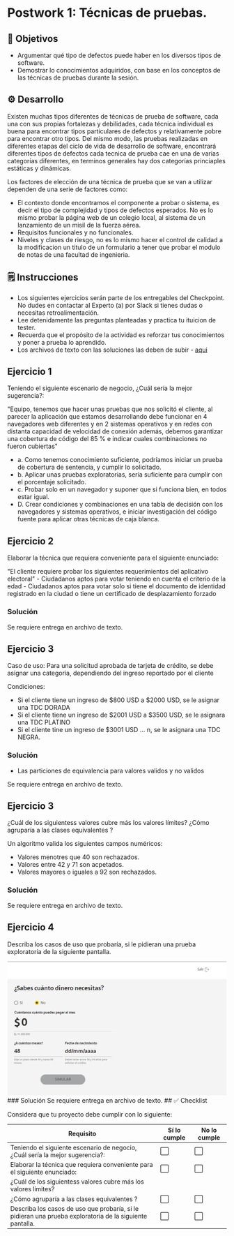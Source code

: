 # Postwork 1: Técnicas de pruebas.

## :dart: Objetivos

- Argumentar qué tipo de defectos puede haber en los diversos tipos de software.
- Demostrar lo conocimientos adquiridos, con base en los conceptos de las técnicas de pruebas durante la sesión.

## ⚙ Desarrollo

Existen muchas tipos diferentes de técnicas de prueba de software, cada una con sus propias fortalezas y debilidades, cada técnica individual es buena para encontrar tipos particulares de defectos y relativamente pobre para encontrar otro tipos.
Del mismo modo, las pruebas realizadas en diferentes etapas del ciclo de vida de desarrollo de software, encontrará diferentes tipos de defectos cada tecnica de prueba cae en una de varias categorías diferentes, en terminos generales hay dos categorías princiaples
estáticas y dinámicas.

Los factores de elección de una técnica de prueba que se van a utilizar dependen de una serie de factores como:

- El contexto donde encontramos el componente a probar o sistema, es decir el tipo de complejidad y tipos de defectos esperados. No es lo mismo probar la página web de un colegio local, al sistema de un lanzamiento de un misil de la fuerza aérea.
- Requisitos funcionales y no funcionales.
- Niveles y clases de riesgo, no es lo mismo hacer el control de calidad a la modificacion un titulo de un formulario a tener que probar el modulo de notas de una facultad de ingenieria.

## 🗒️ Instrucciones

- Los siguientes ejercicios serán parte de los entregables del Checkpoint. No dudes en contactar al Experto (a) por Slack si tienes dudas o necesitas retroalimentación. 
- Lee detenidamente las preguntas planteadas y practica tu ituicion de tester.
- Recuerda que el propósito de la actividad es reforzar tus conocimientos y poner a prueba lo aprendido.
- Los archivos de texto con las soluciones las deben de subir - [aqui](./)

## Ejercicio 1

Teniendo el siguiente escenario de negocio, ¿Cuál sería la mejor sugerencia?:

"Equipo, tenemos que hacer unas pruebas que nos solicitó el cliente, al parecer la aplicación que estamos desarrollando debe funcionar en 4 navegadores web diferentes y en 2 sistemas operativos y en redes con distanta capacidad de velocidad de conexión además, debemos garantizar una cobertura de código del 85 % e indicar cuales combinaciones no fueron cubiertas"


- a. Como tenemos conocimiento suficiente, podríamos iniciar un prueba de cobertura de sentencia, y cumplir lo solicitado.
- b. Aplicar unas pruebas exploratorias, sería suficiente para cumplir con el porcentaje solicitado.
- c. Probar solo en un navegador y suponer que si funciona bien, en todos estar igual.
- D. Crear condiciones y combinaciones en una tabla de decisión con los navegadores y sistemas operativos, e iniciar investigación del código fuente para aplicar otras técnicas de caja blanca.

## Ejercicio 2

Elaborar la técnica que requiera conveniente para el siguiente enunciado:

"El cliente requiere probar los siguientes requerimientos del aplicativo electoral"
	- Ciudadanos aptos para votar teniendo en cuenta el criterio de la edad
	- Ciudadanos aptos para votar solo si tiene el documento de identidad registrado en la ciudad o tiene un certificado de desplazamiento forzado
### Solución
Se requiere entrega en archivo de texto.

## Ejercicio 3

Caso de uso: Para una solicitud aprobada de tarjeta de crédito, se debe asignar una categoria, dependiendo del ingreso reportado por el cliente

Condiciones:
- Si el cliente tiene un ingreso de $800 USD a $2000 USD, se le asignar una TDC DORADA
- Si el cliente tiene un ingreso de $2001 USD a $3500 USD, se le asignara una TDC PLATINO
- Si el cliente tine un ingreso de $3001 USD ... n, se le asignara una TDC NEGRA.

### Solución
- Las particiones de equivalencia para valores validos y no validos

Se requiere entrega en archivo de texto.


## Ejercicio 3

¿Cuál de los siguientess valores cubre más los valores límites?
¿Cómo agruparía a las clases equivalentes ?

Un algoritmo valida los siguientes campos numéricos:
- Valores menotres que 40 son rechazados.
- Valores entre 42 y 71 son acpetados.
- Valores mayores o iguales a 92 son rechazados.

### Solución
Se requiere entrega en archivo de texto.

## Ejercicio 4

Describa los casos de uso que probaría, si le pidieran una prueba exploratoria de la siguiente pantalla.

<img src="https://github.com/beduExpert/SW-Testing-Fundamentals-2021/blob/main/Sesion-05/Postwork/simulador_credito.png">
### Solución
Se requiere entrega en archivo de texto.
## ✅ Checklist

Considera que tu proyecto debe cumplir con lo siguiente:

| Requisito | Sí lo cumple | No lo cumple |
| --- | --- | --- |
|Teniendo el siguiente escenario de negocio, ¿Cuál sería la mejor sugerencia?: | ⬜  | ⬜  |
|Elaborar la técnica que requiera conveniente para el siguiente enunciado: | ⬜  | ⬜  |
| ¿Cuál de los siguientess valores cubre más los valores límites?
¿Cómo agruparía a las clases equivalentes ? |  ⬜ | ⬜  |
| Describa los casos de uso que probaría, si le pidieran una prueba exploratoria de la siguiente pantalla.|  ⬜ |  ⬜ |
